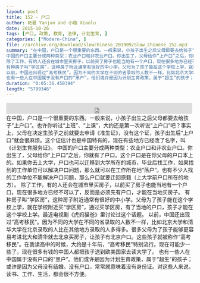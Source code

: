 ```yaml
---
layout: post
title: 152 - 户口
author: 艳君 Yanjun and 小璐 Xiaolu
date: 2015-10-26
tags: [户口, 政策, 教育, 法律, 计划生育, ]
categories: ["Modern-China", ]
file: //archive.org/download/slowchinese_201909/Slow_Chinese_152.mp3
summary: "在中国，户口是一个很重要的东西。一般来说，小孩子出生之后父母都要去给孩子“上户口”。也许你听过“上班”、“上课”，大约还是第一次听说“上户口”吧？事实上，父母在决定生孩子之前就要去申请《准生证》，没有这个证，孩子出生后“上户口”就会很麻烦。这个证估计也是中国特有的，现在有些地方已经改了名字，叫《计划生育服务证》。  
中国的户口主要分成两种类型：农业户口和非农业户口。你出生了，父母给你“上户口”之后，你就有了户口。这个户口是在你父母的户口本上的。如果你去上大学，户口也可以迁移到大学所在的城市，毕业后找工作，如果找到的工作单位可以解决户口问题，那么就可以在工作所在地“落户”。也有不少人找的工作单位不能解决户口问题，那么户口就要迁回原籍（上大学前户口所在的地方）。  
除了工作，有的人还会在城市里买房子，以前买了房子也能当地有一个户口，现在很多地方已经不可以了，反而是必须先有户口，才能在当地买房子。  
有种房子叫“学区房”，这种房子附近通常有很好的中小学。父母为了孩子能在这个学校上学，就在学校附近买“学区房”，通过买学区房，有了当地的户口，孩子才能在这个学校上学。最近电视剧《虎妈猫爸》里讨论过这个话题。  
以前，中国还出现过“高考移民”。因为不同的大学在不同的省录取的人数不一样，比如北京大学和清华大学在北京录取的人比在其他地方录取的人多得多。很多父母为了孩子能够更容易考进北大和清华就去北京买房子，让孩子有北京户口。这些孩子就被称作“高考移民”。在我读高中的时候，大约是十年前，“高考移民”特别流行。现在可能少一些了，现在很多有钱的中国人都把孩子送到欧美国家去读大学了。  
也有一些人在中国属于没有户口的“黑户”。他们或许是因为计划生育政策，属于“超生”的孩子；或许是因为父母没有结婚。没有户口，常常就意味着没有身份证。对这些人来说，读书、工作、生活，都会很不方便。"
duration: "0:05:36.450394"
length: "5799346"
---
```


<iframe src="https://archive.org/embed/slowchinese_201909/Slow_Chinese_152.mp3" width="500" height="30" frameborder="0" webkitallowfullscreen="true" mozallowfullscreen="true" allowfullscreen></iframe>
在中国，户口是一个很重要的东西。一般来说，小孩子出生之后父母都要去给孩子“上户口”。也许你听过“上班”、“上课”，大约还是第一次听说“上户口”吧？事实上，父母在决定生孩子之前就要去申请《准生证》，没有这个证，孩子出生后“上户口”就会很麻烦。这个证估计也是中国特有的，现在有些地方已经改了名字，叫《计划生育服务证》。  
中国的户口主要分成两种类型：农业户口和非农业户口。你出生了，父母给你“上户口”之后，你就有了户口。这个户口是在你父母的户口本上的。如果你去上大学，户口也可以迁移到大学所在的城市，毕业后找工作，如果找到的工作单位可以解决户口问题，那么就可以在工作所在地“落户”。也有不少人找的工作单位不能解决户口问题，那么户口就要迁回原籍（上大学前户口所在的地方）。  
除了工作，有的人还会在城市里买房子，以前买了房子也能当地有一个户口，现在很多地方已经不可以了，反而是必须先有户口，才能在当地买房子。  
有种房子叫“学区房”，这种房子附近通常有很好的中小学。父母为了孩子能在这个学校上学，就在学校附近买“学区房”，通过买学区房，有了当地的户口，孩子才能在这个学校上学。最近电视剧《虎妈猫爸》里讨论过这个话题。  
以前，中国还出现过“高考移民”。因为不同的大学在不同的省录取的人数不一样，比如北京大学和清华大学在北京录取的人比在其他地方录取的人多得多。很多父母为了孩子能够更容易考进北大和清华就去北京买房子，让孩子有北京户口。这些孩子就被称作“高考移民”。在我读高中的时候，大约是十年前，“高考移民”特别流行。现在可能少一些了，现在很多有钱的中国人都把孩子送到欧美国家去读大学了。  
也有一些人在中国属于没有户口的“黑户”。他们或许是因为计划生育政策，属于“超生”的孩子；或许是因为父母没有结婚。没有户口，常常就意味着没有身份证。对这些人来说，读书、工作、生活，都会很不方便。